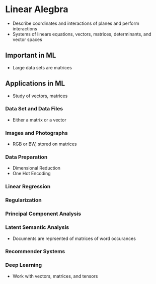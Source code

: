 # Linear Alegbra
* Describe coordinates and interactions of planes and perform interactions
* Systems of linears equations, vectors, matrices, determinants, and vector spaces

## Important in ML
* Large data sets are matrices

## Applications in ML
* Study of vectors, matrices

### Data Set and Data Files
* Either a matrix or a vector

### Images and Photographs
* RGB or BW, stored on matrices

### Data Preparation
* Dimensional Reduction
* One Hot Encoding

### Linear Regression

### Regularization

### Principal Component Analysis

### Latent Semantic Analysis
* Documents are reprsented of matrices of word occurances

### Recommender Systems

### Deep Learning
* Work with vectors, matrices, and tensors
